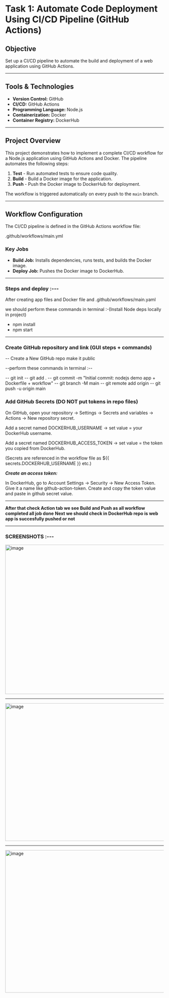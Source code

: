 # Task 1: Automate Code Deployment Using CI/CD Pipeline (GitHub Actions)

## Objective
Set up a CI/CD pipeline to automate the build and deployment of a web application using GitHub Actions.

---

## Tools & Technologies
- **Version Control:** GitHub
- **CI/CD:** GitHub Actions
- **Programming Language:** Node.js
- **Containerization:** Docker
- **Container Registry:** DockerHub

---

## Project Overview
This project demonstrates how to implement a complete CI/CD workflow for a Node.js application using GitHub Actions and Docker. The pipeline automates the following steps:

1. **Test** - Run automated tests to ensure code quality.
2. **Build** - Build a Docker image for the application.
3. **Push** - Push the Docker image to DockerHub for deployment.

The workflow is triggered automatically on every push to the `main` branch.

---

## Workflow Configuration

The CI/CD pipeline is defined in the GitHub Actions workflow file:

.github/workflows/main.yml


### Key Jobs
- **Build Job:** Installs dependencies, runs tests, and builds the Docker image.
- **Deploy Job:** Pushes the Docker image to DockerHub.

--------------------------------------------------------------------------------------------------------------------------------------------------------------------------------------------------


### Steps and deploy :---

After creating app files and Docker file and .github/workflows/main.yaml 

we should perform these commands in terminal :-(Install Node deps locally in project)

* npm install
*  npm start

  -----------------------------------------------------------------------------------------------------------------------------------------------------------------------------------------------

  ### Create GitHub repository and link (GUI steps + commands)

-- Create a New GitHub repo make it public 

 --perform these commands in terminal :--

--  git init
--  git add .
--  git commit -m "Initial commit: nodejs demo app + Dockerfile + workflow"
--  git branch -M main
--  git remote add origin 
--  git push -u origin main

### Add GitHub Secrets (DO NOT put tokens in repo files)

On GitHub, open your repository → Settings → Secrets and variables → Actions → New repository secret.

Add a secret named DOCKERHUB_USERNAME → set value = your DockerHub username.

Add a secret named DOCKERHUB_ACCESS_TOKEN → set value = the token you copied from DockerHub.

(Secrets are referenced in the workflow file as ${{ secrets.DOCKERHUB_USERNAME }} etc.)

***Create an access token:***

In DockerHub, go to Account Settings → Security → New Access Token.
Give it a name like github-action-token.
Create and copy the token value and paste in github secret value.

---------------------------------------------------------------------------------------------------------------------------------------------------------------------------------------------------

**After that check Action tab we see Build and Push as all workflow completed all job done**
**Next we should check in DockerHub repo is web app is succesfully pushed or not**



---------------------------------------------------------------------------------------------------------------------------------------------------------------------------------------------------

### SCREENSHOTS :---


<img width="950" height="475" alt="image" src="https://github.com/user-attachments/assets/39dfb8e0-b8db-4e84-80e7-4a0b0e4b403a" />



--------------------------------------------------------------------------------------------------------------------------------------------------------------------------------------------------



<img width="952" height="438" alt="image" src="https://github.com/user-attachments/assets/24ec1cef-f9c4-4e99-ab16-ff856d7e1a89" />



-------------------------------------------------------------------------------------------------------------------------------------------------------------------------------------------------

<img width="697" height="453" alt="image" src="https://github.com/user-attachments/assets/dcbc8674-2473-45c3-979c-fb8eb81d0c40" />


